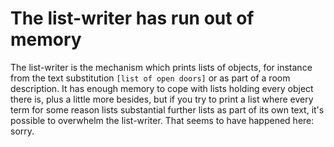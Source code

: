 # The list-writer has run out of memory

The list-writer is the mechanism which prints lists of objects, for instance from the text substitution `[list of open doors]` or as part of a room description. It has enough memory to cope with lists holding every object there is, plus a little more besides, but if you try to print a list where every term for some reason lists substantial further lists as part of its own text, it's possible to overwhelm the list-writer. That seems to have happened here: sorry.
